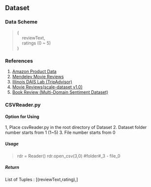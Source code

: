 ## Dataset

### Data Scheme

> (   
> &nbsp;&nbsp;&nbsp;&nbsp;reviewText,   
> &nbsp;&nbsp;&nbsp;&nbsp;ratings (0 ~ 5)   
> )


### References

1. [Amazon Product Data](https://nijianmo.github.io/amazon/index.html#samples)
2. [Mendeley Movie Reviews](https://data.mendeley.com/datasets/38j8b6s2mx/1)
3. [Illinois DAIS Lab (TripAdvisor)](http://sifaka.cs.uiuc.edu/~wang296/Data/index.html)
4. [Movie Reviews(scale-dataset v1.0)](http://www.cs.cornell.edu/people/pabo/movie-review-data/)
5. [Book Review (Multi-Domain Sentiment Dataset)](http://www.cs.jhu.edu/~mdredze/datasets/sentiment/index2.html)


### CSVReader.py
#### Option for Using
1, Place csvReader.py in the root directory of Dataset
2. Dataset folder number starts from 1 (1~5)
3. File number starts from 0

##### Usage
> rdr = Reader()
> rdr.open_csv(3,0) #folder#_3 - file_0

##### Return
List of Tuples : [(reviewText,rating),]
